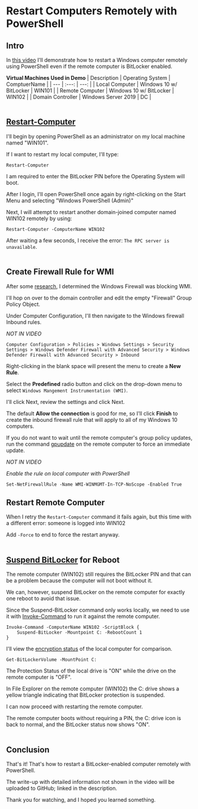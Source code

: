 # Restart Computers Remotely with PowerShell

## Intro

In [this video](https://www.youtube.com/watch?v=czDLFWBZ-JQ) I'll demonstrate how to restart a Windows computer remotely using PowerShell even if the remote computer is BitLocker enabled.

**Virtual Machines Used in Demo**
| Description | Operating System | ComptuerName |
| --- | :---: | ---: |
| Local Computer | Windows 10 w/ BitLocker | WIN101 |
| Remote Computer | Windows 10 w/ BitLocker | WIN102 |
| Domain Controller | Windows Server 2019 | DC |
<br></br>

## [Restart-Computer](https://docs.microsoft.com/en-us/powershell/module/microsoft.powershell.management/restart-computer?view=powershell-5.1)

I'll begin by opening PowerShell as an administrator on my local machine named "WIN101".

If I want to restart my local computer, I'll type:

    Restart-Computer

I am required to enter the BitLocker PIN before the Operating System will boot.

After I login, I'll open PowerShell once again by right-clicking on the Start Menu and selecting "Windows PowerShell (Admin)"

Next, I will attempt to restart another domain-joined computer named WIN102 remotely by using:

    Restart-Computer -ComputerName WIN102

After waiting a few seconds, I receive the error: `The RPC server is unavailable`.
<br></br>

## Create Firewall Rule for WMI

After some [research](https://community.spiceworks.com/topic/1640318-need-help-with-powershell-error-output), I determined the Windows Firewall was blocking WMI.

I'll hop on over to the domain controller and edit the empty "Firewall" Group Policy Object.

Under Computer Configuration, I'll then navigate to the Windows firewall Inbound rules.

*NOT IN VIDEO*

    Computer Configuration > Policies > Windows Settings > Security Settings > Windows Defender Firewall with Advanced Security > Windows Defender Firewall with Advanced Security > Inbound

Right-clicking in the blank space will present the menu to create a **New Rule**.

Select the **Predefined** radio button and click on the drop-down menu to select `Windows Mangement Instrumentation (WMI)`.

I'll click Next, review the settings and click Next.

The default **Allow the connection** is good for me, so I'll click **Finish** to create the inbound firewall rule that will apply to all of my Windows 10 computers.

If you do not want to wait until the remote computer's group policy updates, run the command [gpupdate](https://docs.microsoft.com/en-us/windows-server/administration/windows-commands/gpupdate) on the remote computer to force an immediate update.

*NOT IN VIDEO*

*Enable the rule on local computer with PowerShell*

    Set-NetFirewallRule -Name WMI-WINMGMT-In-TCP-NoScope -Enabled True

## Restart Remote Computer

When I retry the `Restart-Computer` command it fails again, but this time with a different error: someone is logged into WIN102

Add `-Force` to end to force the restart anyway.
<br></br>

## [Suspend BitLocker](https://docs.microsoft.com/en-us/powershell/module/bitlocker/suspend-bitlocker?view=win10-ps) for Reboot

The remote computer (WIN102) still requires the BitLocker PIN and that can be a problem because the computer will not boot without it.

We can, however, suspend BitLocker on the remote computer for exactly one reboot to avoid that issue.

Since the Suspend-BitLocker command only works locally, we need to use it with [Invoke-Command](https://docs.microsoft.com/en-us/powershell/module/microsoft.powershell.core/invoke-command?view=powershell-5.1) to run it against the remote computer.

    Invoke-Command -ComputerName WIN102 -ScriptBlock {
        Suspend-BitLocker -Mountpoint C: -RebootCount 1
    }

I'll view the [encryption status](https://docs.microsoft.com/en-us/powershell/module/bitlocker/get-bitlockervolume?view=win10-ps) of the local computer for comparison.

    Get-BitLockerVolume -MountPoint C:

The Protection Status of the local drive is "ON" while the drive on the remote computer is "OFF".

In File Explorer on the remote computer (WIN102) the C: drive shows a yellow triangle indicating that BitLocker protection is suspended.

I can now proceed with restarting the remote computer.

The remote computer boots without requiring a PIN, the C: drive icon is back to normal, and the BitLocker status now shows "ON".
<br></br>

## Conclusion

That's it! That's how to restart a BitLocker-enabled computer remotely with PowerShell.

The write-up with detailed information not shown in the video will be uploaded to GitHub; linked in the description.

Thank you for watching, and I hoped you learned something.